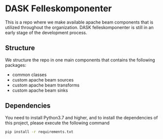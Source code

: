 # DASK Felleskomponenter
This is a repo where we make available apache beam components that is utilized throughout the organization. DASK felleskomponenter is still in an early stage of the development process.

## Structure
We structure the repo in one main components that contains the following packages:
- common classes
- custom apache beam sources
- custom apache beam transforms
- custom apache beam sinks

## Dependencies
You need to install Python3.7 and higher, and to install the dependencies of this project, please execute the following command
```bash
pip install -r requirements.txt
```
